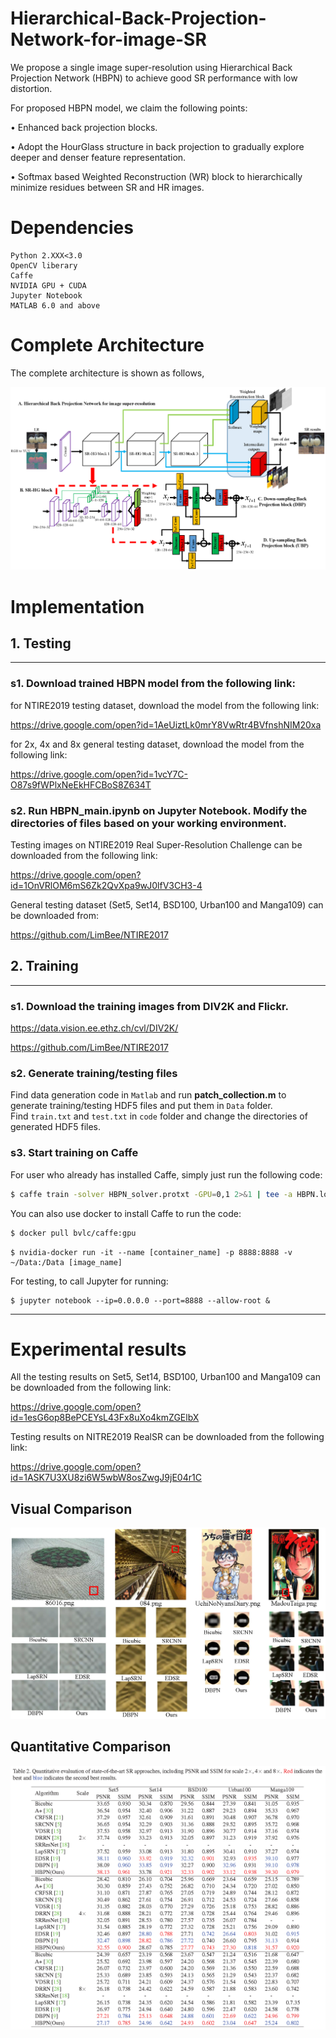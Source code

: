 # Hierarchical-Back-Projection-Network-for-image-SR
We propose a single image super-resolution using Hierarchical Back Projection Network (HBPN) to achieve good SR performance with low distortion.

For proposed HBPN model, we claim the following points:

• Enhanced back projection blocks.

• Adopt the HourGlass structure in back projection to gradually explore deeper and denser feature representation.

• Softmax based Weighted Reconstruction (WR) block to hierarchically minimize residues between SR and HR images.

# Dependencies
    Python 2.XXX<3.0
    OpenCV liberary
    Caffe 
    NVIDIA GPU + CUDA
    Jupyter Notebook
    MATLAB 6.0 and above

# Complete Architecture
The complete architecture is shown as follows,

![structure](/figure/structure.png)

# Implementation
## 1. Testing
---------------------------------------
### s1. Download trained HBPN model from the following link:
for NTIRE2019 testing dataset, download the model from the following link:

https://drive.google.com/open?id=1AeUiztLk0mrY8VwRtr4BVfnshNIM20xa

for 2x, 4x and 8x general testing dataset, download the model from the following link:

https://drive.google.com/open?id=1vcY7C-O87s9fWPlxNeEkHFCBoS8Z634T

### s2. Run **HBPN_main.ipynb** on Jupyter Notebook. Modify the directories of files based on your working environment.

Testing images on NTIRE2019 Real Super-Resolution Challenge can be downloaded from the following link:

https://drive.google.com/open?id=1OnVRlOM6mS6Zk2QvXpa9wJ0lfV3CH3-4

General testing dataset (Set5, Set14, BSD100, Urban100 and Manga109) can be downloaded from:

https://github.com/LimBee/NTIRE2017

## 2. Training
---------------------------
### s1. Download the training images from DIV2K and Flickr.
    
https://data.vision.ee.ethz.ch/cvl/DIV2K/

https://github.com/LimBee/NTIRE2017
   
### s2. Generate training/testing files 
Find data generation code in `Matlab` and run **patch_collection.m** to generate training/testing HDF5 files and put them in `Data` folder.  
Find `train.txt` and `test.txt` in `code` folder and change the directories of generated HDF5 files.
### s3. Start training on Caffe
For user who already has installed Caffe, simply just run the following code:
```sh
$ caffe train -solver HBPN_solver.protxt -GPU=0,1 2>&1 | tee -a HBPN.log
```

You can also use docker to install Caffe to run the code:
```sh
$ docker pull bvlc/caffe:gpu
```
```
$ nvidia-docker run -it --name [container_name] -p 8888:8888 -v ~/Data:/Data [image_name]
```
For testing, to call Jupyter for running:
```
$ jupyter notebook --ip=0.0.0.0 --port=8888 --allow-root &
```
---------------------------
  
# Experimental results
All the testing results on Set5, Set14, BSD100, Urban100 and Manga109 can be downloaded from the following link:

https://drive.google.com/open?id=1esG6op8BePCEYsL43Fx8uXo4kmZGElbX

Testing results on NITRE2019 RealSR can be downloaded from the following link:

https://drive.google.com/open?id=1ASK7U3XU8zi6W5wbW8osZwgJ9jE04r1C

## Visual Comparison

![visual compare](/figure/picture.png)

## Quantitative Comparison
![quantitative compare](/figure/table.png)
